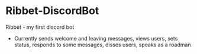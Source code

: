 # Ribbet-DiscordBot
Ribbet - my first discord bot
- Currently sends welcome and leaving messages, views users, sets status, responds to some messages, disses users, speaks as a roadman

